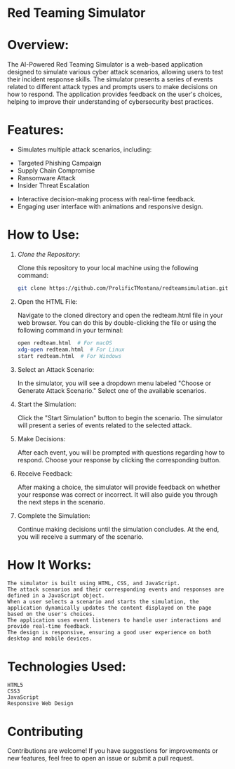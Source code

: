 # Red Teaming Simulator

# Overview:

The AI-Powered Red Teaming Simulator is a web-based application designed to simulate various cyber attack scenarios, allowing users to test their incident response skills. The simulator presents a series of events related to different attack types and prompts users to make decisions on how to respond. The application provides feedback on the user's choices, helping to improve their understanding of cybersecurity best practices.

# Features:

 * Simulates multiple attack scenarios, including:

  - Targeted Phishing Campaign
  - Supply Chain Compromise
  - Ransomware Attack
  - Insider Threat Escalation
 * Interactive decision-making process with real-time feedback.
 * Engaging user interface with animations and responsive design.


# How to Use:

1. *Clone the Repository*:
 
   Clone this repository to your local machine using the following command:
   
   ```bash
   git clone https://github.com/ProlificTMontana/redteamsimulation.git
   
2. Open the HTML File: 

   Navigate to the cloned directory and open the redteam.html file in your web browser. You can do this by double-clicking the file or using the following command in your terminal:
  
   ```bash
   open redteam.html  # For macOS
   xdg-open redteam.html  # For Linux
   start redteam.html  # For Windows
   
3. Select an Attack Scenario: 

   In the simulator, you will see a dropdown menu labeled "Choose or Generate Attack Scenario." Select one of the available scenarios.

4. Start the Simulation: 

   Click the "Start Simulation" button to begin the scenario. The simulator will present a series of events related to the selected attack.

5. Make Decisions: 

   After each event, you will be prompted with questions regarding how to respond. Choose your response by clicking the corresponding button.

6. Receive Feedback: 

   After making a choice, the simulator will provide feedback on whether your response was correct or incorrect. It will also guide you through the next steps in the scenario.

7. Complete the Simulation: 

   Continue making decisions until the simulation concludes. At the end, you will receive a summary of the scenario.
   

# How It Works:

    The simulator is built using HTML, CSS, and JavaScript.
    The attack scenarios and their corresponding events and responses are defined in a JavaScript object.
    When a user selects a scenario and starts the simulation, the application dynamically updates the content displayed on the page based on the user's choices.
    The application uses event listeners to handle user interactions and provide real-time feedback.
    The design is responsive, ensuring a good user experience on both desktop and mobile devices.
    
# Technologies Used:

    HTML5
    CSS3
    JavaScript
    Responsive Web Design

# Contributing

Contributions are welcome! If you have suggestions for improvements or new features, feel free to open an issue or submit a pull request.

